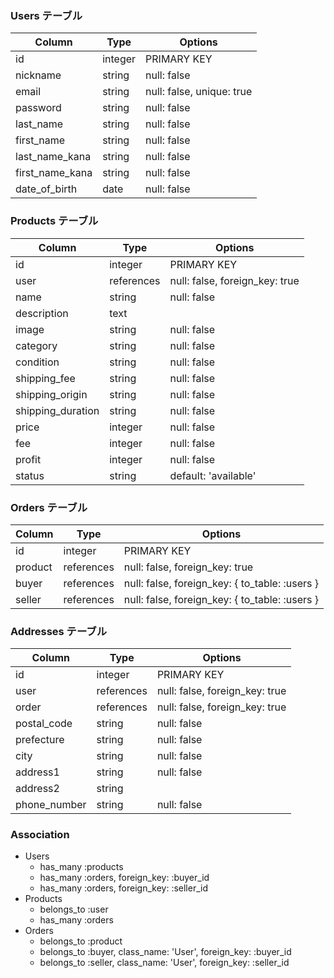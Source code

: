 ### Users テーブル
| Column           | Type    | Options      |
|------------------|---------|--------------|
| id               | integer | PRIMARY KEY  |
| nickname         | string  | null: false  |
| email            | string  | null: false, unique: true |
| password         | string  | null: false  |
| last_name        | string  | null: false  |
| first_name       | string  | null: false  |
| last_name_kana   | string  | null: false  |
| first_name_kana  | string  | null: false  |
| date_of_birth    | date    | null: false  |

### Products テーブル
| Column           | Type       | Options                        |
|------------------|------------|--------------------------------|
| id               | integer    | PRIMARY KEY                    |
| user             | references | null: false, foreign_key: true |
| name             | string     | null: false                    |
| description      | text       |                                |
| image            | string     | null: false                    |
| category         | string     | null: false                    |
| condition        | string     | null: false                    |
| shipping_fee     | string     | null: false                    |
| shipping_origin  | string     | null: false                    |
| shipping_duration| string     | null: false                    |
| price            | integer    | null: false                    |
| fee              | integer    | null: false                    |
| profit           | integer    | null: false                    |
| status           | string     | default: 'available'           |

### Orders テーブル
| Column      | Type       | Options     |
|-------------|------------|-------------|
| id          | integer    | PRIMARY KEY |
| product     | references | null: false, foreign_key: true |
| buyer       | references | null: false, foreign_key: { to_table: :users } |
| seller      | references | null: false, foreign_key: { to_table: :users } |

### Addresses テーブル
| Column      | Type    | Options     |
|-------------|---------|-------------|
| id          | integer | PRIMARY KEY |
| user        | references | null: false, foreign_key: true |
| order       | references | null: false, foreign_key: true |
| postal_code | string  | null: false |
| prefecture  | string  | null: false |
| city        | string  | null: false |
| address1    | string  | null: false |
| address2    | string  |             |
| phone_number| string  | null: false |

### Association
- Users
  - has_many :products
  - has_many :orders, foreign_key: :buyer_id
  - has_many :orders, foreign_key: :seller_id
- Products
  - belongs_to :user
  - has_many :orders
- Orders
  - belongs_to :product
  - belongs_to :buyer, class_name: 'User', foreign_key: :buyer_id
  - belongs_to :seller, class_name: 'User', foreign_key: :seller_id